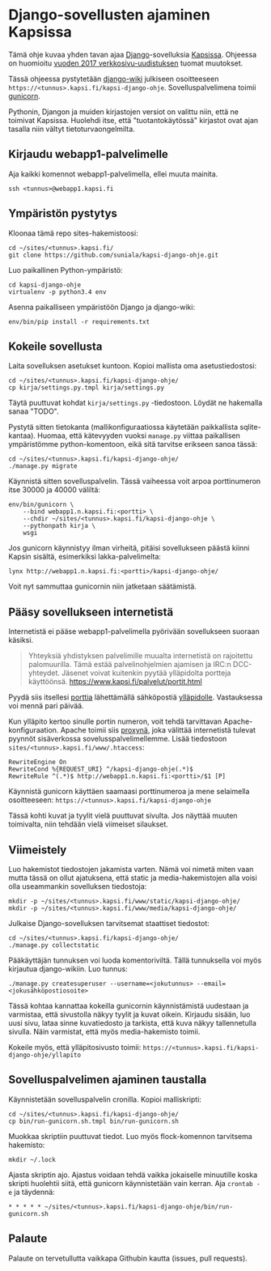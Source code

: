 # Django-sovellusten ajaminen Kapsissa

Tämä ohje kuvaa yhden tavan ajaa [Django](https://www.djangoproject.com/)-sovelluksia 
[Kapsissa](https://www.kapsi.fi/). Ohjeessa on huomioitu 
[vuoden 2017 verkkosivu-uudistuksen](https://www.kapsi.fi/ohjeet/web2.html) tuomat muutokset.

Tässä ohjeessa pystytetään [django-wiki](https://github.com/django-wiki/django-wiki) julkiseen osoitteeseen
`https://<tunnus>.kapsi.fi/kapsi-django-ohje`. Sovelluspalvelimena toimii [gunicorn](https://gunicorn.org/).

Pythonin, Djangon ja muiden kirjastojen versiot on valittu niin, että ne toimivat Kapsissa. Huolehdi itse, 
että "tuotantokäytössä" kirjastot ovat ajan tasalla niin vältyt tietoturvaongelmilta.


## Kirjaudu webapp1-palvelimelle

Aja kaikki komennot webapp1-palvelimella, ellei muuta mainita.
```
ssh <tunnus>@webapp1.kapsi.fi
```


## Ympäristön pystytys

Kloonaa tämä repo sites-hakemistoosi:
```
cd ~/sites/<tunnus>.kapsi.fi/
git clone https://github.com/suniala/kapsi-django-ohje.git
```

Luo paikallinen Python-ympäristö:
```
cd kapsi-django-ohje
virtualenv -p python3.4 env
```

Asenna paikalliseen ympäristöön Django ja django-wiki:
```
env/bin/pip install -r requirements.txt
```

## Kokeile sovellusta

Laita sovelluksen asetukset kuntoon. Kopioi mallista oma asetustiedostosi:
```
cd ~/sites/<tunnus>.kapsi.fi/kapsi-django-ohje/
cp kirja/settings.py.tmpl kirja/settings.py
```

Täytä puuttuvat kohdat `kirja/settings.py` -tiedostoon. Löydät ne hakemalla sanaa "TODO".

Pystytä sitten tietokanta (mallikonfiguraatiossa käytetään paikkallista sqlite-kantaa). Huomaa,
että kätevyyden vuoksi `manage.py` viittaa paikallisen ympäristömme python-komentoon, eikä
sitä tarvitse erikseen sanoa tässä:
```
cd ~/sites/<tunnus>.kapsi.fi/kapsi-django-ohje/
./manage.py migrate
```

Käynnistä sitten sovelluspalvelin. Tässä vaiheessa voit arpoa porttinumeron itse 30000 ja 40000 väliltä:
```
env/bin/gunicorn \
    --bind webapp1.n.kapsi.fi:<portti> \
    --chdir ~/sites/<tunnus>.kapsi.fi/kapsi-django-ohje \
    --pythonpath kirja \
    wsgi
```

Jos gunicorn käynnistyy ilman virheitä, pitäisi sovellukseen päästä kiinni Kapsin sisältä,
esimerkiksi lakka-palvelimelta:
```
lynx http://webapp1.n.kapsi.fi:<portti>/kapsi-django-ohje/
```

Voit nyt sammuttaa gunicornin niin jatketaan säätämistä.


## Pääsy sovellukseen internetistä

Internetistä ei pääse webapp1-palvelimella pyörivään sovellukseen suoraan käsiksi.

> Yhteyksiä yhdistyksen palvelimille muualta internetistä on rajoitettu palomuurilla. Tämä estää 
palvelinohjelmien ajamisen ja IRC:n DCC-yhteydet. Jäsenet voivat kuitenkin pyytää ylläpidolta 
portteja käyttöönsä.
https://www.kapsi.fi/palvelut/portit.html

Pyydä siis itsellesi [porttia](https://www.kapsi.fi/palvelut/portit.html) lähettämällä sähköpostiä 
[ylläpidolle](https://www.kapsi.fi/tukipalvelut.html). Vastauksessa voi mennä pari päivää.

Kun ylläpito kertoo sinulle portin numeron, voit tehdä tarvittavan Apache-konfiguraation. Apache toimii
siis [proxynä](https://www.kapsi.fi/ohjeet/mod_rewrite.html#proxy), joka välittää internetistä tulevat
pyynnöt sisäverkossa sovelusspalvelimellemme. Lisää tiedostoon `sites/<tunnus>.kapsi.fi/www/.htaccess`:
```
RewriteEngine On
RewriteCond %{REQUEST_URI} ^/kapsi-django-ohje(.*)$
RewriteRule ^(.*)$ http://webapp1.n.kapsi.fi:<portti>/$1 [P]
```

Käynnistä gunicorn käyttäen saamaasi porttinumeroa ja mene selaimella osoitteeseen:
`https://<tunnus>.kapsi.fi/kapsi-django-ohje`

Tässä kohti kuvat ja tyylit vielä puuttuvat sivulta. Jos näyttää muuten toimivalta, niin tehdään
vielä viimeiset silaukset.


## Viimeistely

Luo hakemistot tiedostojen jakamista varten. Nämä voi nimetä miten vaan mutta tässä on ollut
ajatuksena, että static ja media-hakemistojen alla voisi olla useammankin sovelluksen tiedostoja:
```
mkdir -p ~/sites/<tunnus>.kapsi.fi/www/static/kapsi-django-ohje/
mkdir -p ~/sites/<tunnus>.kapsi.fi/www/media/kapsi-django-ohje/
```

Julkaise Django-sovelluksen tarvitsemat staattiset tiedostot:
```
cd ~/sites/<tunnus>.kapsi.fi/kapsi-django-ohje/
./manage.py collectstatic
```

Pääkäyttäjän tunnuksen voi luoda komentoriviltä. Tällä tunnuksella voi myös kirjautua
django-wikiin. Luo tunnus: 
```
./manage.py createsuperuser --username=<jokutunnus> --email=<jokusähköpostiosoite>
```

Tässä kohtaa kannattaa kokeilla gunicornin käynnistämistä uudestaan ja varmistaa, että sivustolla
näkyy tyylit ja kuvat oikein. Kirjaudu sisään, luo uusi sivu, lataa sinne kuvatiedosto ja
tarkista, että kuva näkyy tallennetulla sivulla. Näin varmistat, että myös media-hakemisto toimii.

Kokeile myös, että ylläpitosivusto toimii: `https://<tunnus>.kapsi.fi/kapsi-django-ohje/yllapito`


## Sovelluspalvelimen ajaminen taustalla

Käynnistetään sovelluspalvelin cronilla. Kopioi malliskripti:
```
cd ~/sites/<tunnus>.kapsi.fi/kapsi-django-ohje/
cp bin/run-gunicorn.sh.tmpl bin/run-gunicorn.sh
```

Muokkaa skriptiin puuttuvat tiedot. Luo myös flock-komennon tarvitsema hakemisto:
```
mkdir ~/.lock
```

Ajasta skriptin ajo. Ajastus voidaan tehdä vaikka jokaiselle minuutille koska skripti huolehtii
siitä, että gunicorn käynnistetään vain kerran. Aja `crontab -e` ja täydennä:
```
* * * * * ~/sites/<tunnus>.kapsi.fi/kapsi-django-ohje/bin/run-gunicorn.sh
```

## Palaute

Palaute on tervetullutta vaikkapa Githubin kautta (issues, pull requests).